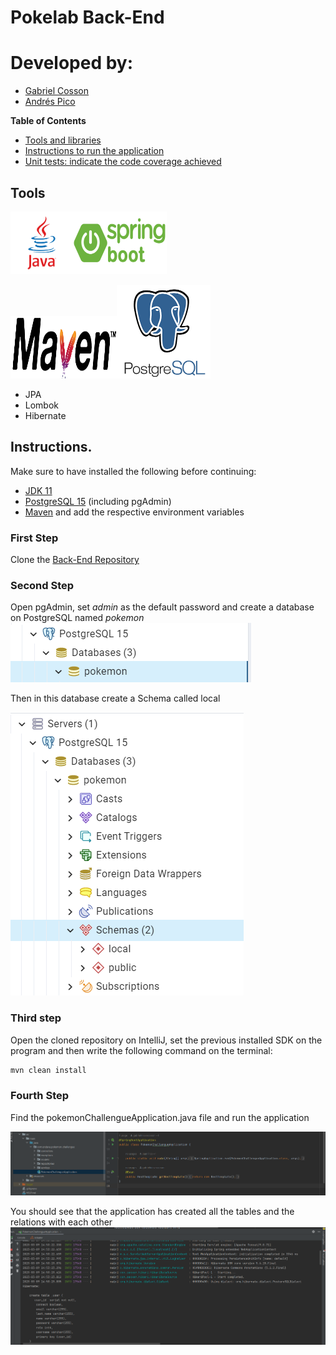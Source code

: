 # Pokelab Back-End

# Developed by:
- [Gabriel Cosson](https://github.com/gabrielnievescosson)
- [Andrés Pico](https://github.com/Jandres1420)

**Table of Contents**
- [Tools and libraries](#tools)
- [Instructions to run the application](#instructions)
- [Unit tests: indicate the code coverage achieved](#test)

## Tools
<img src="img/javaImg.png" width="100" height="100"/><img src="img/spring-boot-logo.png" width="150" height="100"/>

<img src="img/mavenImg.png" width="170" height="100"/><img src="img/postgresImg.png" width="150" height="150"/>

- JPA
- Lombok
- Hibernate

## Instructions.

Make sure to have installed the following before continuing:
- <a href="https://www.oracle.com/java/technologies/javase/jdk11-archive-downloads.html">JDK 11<a>
- <a href="https://www.postgresql.org/download/">PostgreSQL 15<a> (including pgAdmin)
- <a href="https://maven.apache.org/download.cgi">Maven<a> and add the respective environment variables

### First Step
Clone the <a href="https://github.com/Jandres1420/Pokemon-Challengue-Back-End">Back-End Repository<a>

### Second Step
Open pgAdmin, set <i>admin</i> as the default password and create a database on PostgreSQL named <i>pokemon</i>
![](/img/creatingDatabase.png)

Then in this database create a Schema called local

![](/img/creatingSchema.png)

### Third step
Open the cloned repository on IntelliJ, set the previous installed SDK on the program and then write the following command on the terminal:

```bash
mvn clean install
```

  ### Fourth Step
Find the pokemonChallengueApplication.java file and run the application

![](/img/spring-boot-aplication.png)

You should see that the application has created all the tables and the relations with each other
![](/img/created_tables.png)
